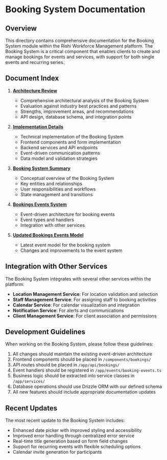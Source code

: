 # Booking System Documentation

## Overview

This directory contains comprehensive documentation for the Booking System module within the Rishi Workforce Management platform. The Booking System is a critical component that enables clients to create and manage bookings for events and services, with support for both single events and recurring series.

## Document Index

1. **[Architecture Review](./architecture-review.md)**

   - Comprehensive architectural analysis of the Booking System
   - Evaluation against industry best practices and patterns
   - Strengths, improvement areas, and recommendations
   - API design, database schema, and integration points

2. **[Implementation Details](./implementation.md)**

   - Technical implementation of the Booking System
   - Frontend components and form implementation
   - Backend services and API endpoints
   - Event-driven communication patterns
   - Data model and validation strategies

3. **[Booking System Summary](../booking-system-summary.md)**

   - Conceptual overview of the Booking System
   - Key entities and relationships
   - User responsibilities and workflows
   - State management and transitions

4. **[Bookings Events System](../bookings-events-system.md)**

   - Event-driven architecture for booking events
   - Event types and handlers
   - Integration with other services

5. **[Updated Bookings Events Model](../updated-bookings-events-model.md)**
   - Latest event model for the booking system
   - Changes and improvements to the event system

## Integration with Other Services

The Booking System integrates with several other services within the platform:

- **Location Management Service**: For location validation and selection
- **Staff Management Service**: For assigning staff to booking activities
- **Calendar Service**: For calendar visualization and integration
- **Notification Service**: For alerts and communications
- **Client Management Service**: For client association and permissions

## Development Guidelines

When working on the Booking System, please follow these guidelines:

1. All changes should maintain the existing event-driven architecture
2. Frontend components should be placed in `/components/bookings/`
3. API routes should be placed in `/app/api/bookings/`
4. Event handlers should be registered in `/app/events/booking-events.ts`
5. Business logic should be extracted into service classes in `/app/services/`
6. Database operations should use Drizzle ORM with our defined schema
7. All new features should include appropriate documentation updates

## Recent Updates

The most recent update to the Booking System includes:

- Enhanced date picker with improved styling and accessibility
- Improved error handling through centralized error service
- Real-time title generation based on form field changes
- Support for recurring events with flexible scheduling options
- Calendar invite generation for participants
